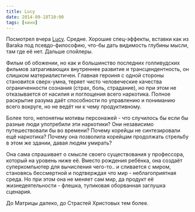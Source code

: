 ```yaml
---
title: Lucy
date: 2014-09-18T10:00
tags: [кино]
---
```


Посмотрел вчера [Lucy](http://www.imdb.com/title/tt2872732/). Средне. Хорошие спец-эффекты, вставки как из Baraka под псевдо-философию, что-бы дать видимость глубины мысли, там где её нет. Дальше спойлеры.

Фильм об обожении, но как и большинство последних голливудских фильмов затрагивающих внутреннее развитие и трансцендентность, он слишком материалистичен. Главная героиня с одной стороны становится сверх-умна, теряет чисто человеческие качества ограниченности сознания (страх, боль, страдание), но при этом не отказывается от насилия и поглощения всего наркотика. Полное раскрытие разума даёт способности по управлению и пониманию всего вокруге, но не ведёт ни к чему продуктивному.

<!-- truncate -->

Более того, непонятны мотивы персонажей - что случилось бы если бы разные люди употребили эти наркотики? Они независимо путешествовали бы во времени? Почему корейцы не синтезировали ещё наркотика? Почему она позволила корейцам продолжать стрельбу в этом же здании, давая людям умирать?

Она сама спрашивает о смысле своего существования у профессора, который на уровень ниже её. Вместо рождения ребёнка, она создаёт суперкомпьютер для вычисления чего-то.. и сливается с миром, становясь бессмертной и подтверждая что мир - неблагоприятная среда. Но при этом она не меняет сам мир, да продукт её жизнедеятельности - флешка, тупиковая оборванная заглушка сценария.

До Матрицы далеко, до Страстей Христовых тем более.